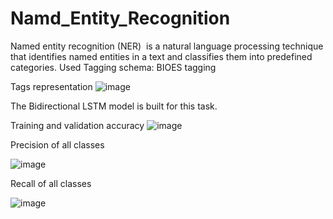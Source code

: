 # Namd_Entity_Recognition
Named entity recognition (NER)  is a natural language processing technique that identifies named entities in a text and classifies them into predefined categories. 
Used Tagging schema: BIOES tagging

Tags representation
![image](https://github.com/kishan2910/Namd_Entity_Recognition/assets/70774888/eaeb0bed-89a6-4ca1-957f-fdb0f3672c3b)

The Bidirectional LSTM model is built for this task.

Training and validation accuracy 
![image](https://github.com/kishan2910/Namd_Entity_Recognition/assets/70774888/94265bc4-9abb-4023-bb3a-2e0f87ebdc39)

Precision of all classes 

![image](https://github.com/kishan2910/Namd_Entity_Recognition/assets/70774888/9e4efb23-9bf5-402c-be27-d7f78c37ed47)

Recall of all classes

![image](https://github.com/kishan2910/Namd_Entity_Recognition/assets/70774888/e3c59ab9-d2d5-423b-b315-6c52604eff3e)
